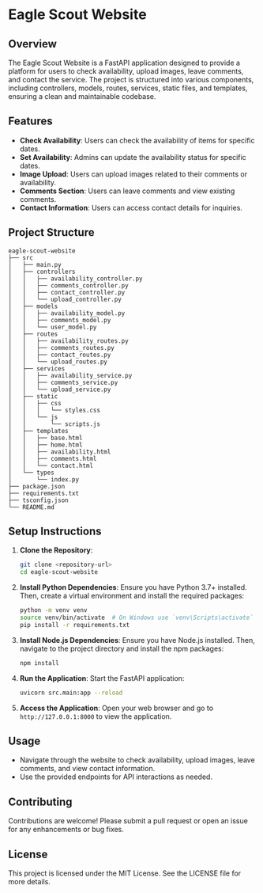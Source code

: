 # Eagle Scout Website

## Overview
The Eagle Scout Website is a FastAPI application designed to provide a platform for users to check availability, upload images, leave comments, and contact the service. The project is structured into various components, including controllers, models, routes, services, static files, and templates, ensuring a clean and maintainable codebase.

## Features
- **Check Availability**: Users can check the availability of items for specific dates.
- **Set Availability**: Admins can update the availability status for specific dates.
- **Image Upload**: Users can upload images related to their comments or availability.
- **Comments Section**: Users can leave comments and view existing comments.
- **Contact Information**: Users can access contact details for inquiries.

## Project Structure
```
eagle-scout-website
├── src
│   ├── main.py
│   ├── controllers
│   │   ├── availability_controller.py
│   │   ├── comments_controller.py
│   │   ├── contact_controller.py
│   │   └── upload_controller.py
│   ├── models
│   │   ├── availability_model.py
│   │   ├── comments_model.py
│   │   └── user_model.py
│   ├── routes
│   │   ├── availability_routes.py
│   │   ├── comments_routes.py
│   │   ├── contact_routes.py
│   │   └── upload_routes.py
│   ├── services
│   │   ├── availability_service.py
│   │   ├── comments_service.py
│   │   └── upload_service.py
│   ├── static
│   │   ├── css
│   │   │   └── styles.css
│   │   └── js
│   │       └── scripts.js
│   ├── templates
│   │   ├── base.html
│   │   ├── home.html
│   │   ├── availability.html
│   │   ├── comments.html
│   │   └── contact.html
│   └── types
│       └── index.py
├── package.json
├── requirements.txt
├── tsconfig.json
└── README.md
```

## Setup Instructions
1. **Clone the Repository**:
   ```bash
   git clone <repository-url>
   cd eagle-scout-website
   ```

2. **Install Python Dependencies**:
   Ensure you have Python 3.7+ installed. Then, create a virtual environment and install the required packages:
   ```bash
   python -m venv venv
   source venv/bin/activate  # On Windows use `venv\Scripts\activate`
   pip install -r requirements.txt
   ```

3. **Install Node.js Dependencies**:
   Ensure you have Node.js installed. Then, navigate to the project directory and install the npm packages:
   ```bash
   npm install
   ```

4. **Run the Application**:
   Start the FastAPI application:
   ```bash
   uvicorn src.main:app --reload
   ```

5. **Access the Application**:
   Open your web browser and go to `http://127.0.0.1:8000` to view the application.

## Usage
- Navigate through the website to check availability, upload images, leave comments, and view contact information.
- Use the provided endpoints for API interactions as needed.

## Contributing
Contributions are welcome! Please submit a pull request or open an issue for any enhancements or bug fixes.

## License
This project is licensed under the MIT License. See the LICENSE file for more details.